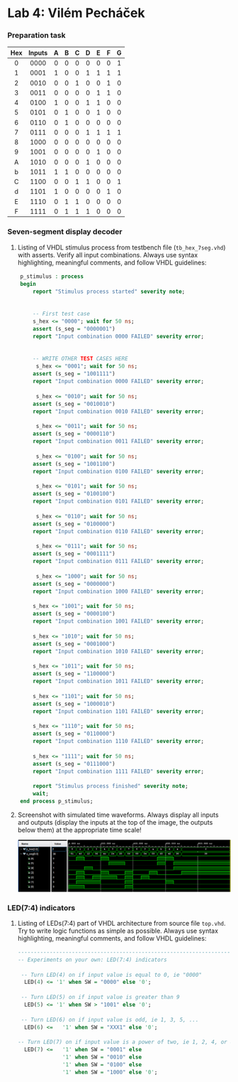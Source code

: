  # Lab 4: Vilém Pecháček
 
 ### Preparation task
 
| **Hex** | **Inputs** |**A** | **B** | **C** | **D** | **E** | **F** | **G** |
| :-: | :-: | :-: | :-: | :-: | :-: | :-: | :-: | :-: |
| 0 | 0000 | 0 | 0 | 0 | 0 | 0 | 0 | 1 |
| 1 | 0001 | 1 | 0 | 0 | 1 | 1 | 1 | 1 |
| 2 | 0010 | 0 | 0 | 1 | 0 | 0 | 1 | 0 |
| 3 | 0011 | 0 | 0 | 0 | 0 | 1 | 1 | 0 |
| 4 | 0100 | 1 | 0 | 0 | 1 | 1 | 0 | 0 |
| 5 | 0101 | 0 | 1 | 0 | 0 | 1 | 0 | 0 |
| 6 | 0110 | 0 | 1 | 0 | 0 | 0 | 0 | 0 |
| 7 | 0111 | 0 | 0 | 0 | 1 | 1 | 1 | 1 |
| 8 | 1000 | 0 | 0 | 0 | 0 | 0 | 0 | 0 |
| 9 | 1001 | 0 | 0 | 0 | 0 | 1 | 0 | 0 |
| A | 1010 | 0 | 0 | 0 | 1 | 0 | 0 | 0 |
| b | 1011 | 1 | 1 | 0 | 0 | 0 | 0 | 0 |
| C | 1100 | 0 | 0 | 1 | 1 | 0 | 0 | 1 |
| d | 1101 | 1 | 0 | 0 | 0 | 0 | 1 | 0 |
| E | 1110 | 0 | 1 | 1 | 0 | 0 | 0 | 0 |
| F | 1111 | 0 | 1 | 1 | 1 | 0 | 0 | 0 |

### Seven-segment display decoder

1. Listing of VHDL stimulus process from testbench file (`tb_hex_7seg.vhd`) with asserts. Verify all input combinations. Always use syntax highlighting, meaningful comments, and follow VHDL guidelines:

```vhdl
    p_stimulus : process
    begin
        report "Stimulus process started" severity note;

       
        -- First test case
        s_hex <= "0000"; wait for 50 ns;
        assert (s_seg = "0000001")
        report "Input combination 0000 FAILED" severity error;


        -- WRITE OTHER TEST CASES HERE
         s_hex <= "0001"; wait for 50 ns;
        assert (s_seg = "1001111")
        report "Input combination 0000 FAILED" severity error;
        
         s_hex <= "0010"; wait for 50 ns;
        assert (s_seg = "0010010")
        report "Input combination 0010 FAILED" severity error;
        
         s_hex <= "0011"; wait for 50 ns;
        assert (s_seg = "0000110")
        report "Input combination 0011 FAILED" severity error;
        
         s_hex <= "0100"; wait for 50 ns;
        assert (s_seg = "1001100")
        report "Input combination 0100 FAILED" severity error;
        
         s_hex <= "0101"; wait for 50 ns;
        assert (s_seg = "0100100")
        report "Input combination 0101 FAILED" severity error;
        
         s_hex <= "0110"; wait for 50 ns;
        assert (s_seg = "0100000")
        report "Input combination 0110 FAILED" severity error;
        
         s_hex <= "0111"; wait for 50 ns;
        assert (s_seg = "0001111")
        report "Input combination 0111 FAILED" severity error;
        
         s_hex <= "1000"; wait for 50 ns;
        assert (s_seg = "0000000")
        report "Input combination 1000 FAILED" severity error;
        
        s_hex <= "1001"; wait for 50 ns;
        assert (s_seg = "0000100")
        report "Input combination 1001 FAILED" severity error;
        
        s_hex <= "1010"; wait for 50 ns;
        assert (s_seg = "0001000")
        report "Input combination 1010 FAILED" severity error;
        
        s_hex <= "1011"; wait for 50 ns;
        assert (s_seg = "1100000")
        report "Input combination 1011 FAILED" severity error;
        
        s_hex <= "1101"; wait for 50 ns;
        assert (s_seg = "1000010")
        report "Input combination 1101 FAILED" severity error;
        
        s_hex <= "1110"; wait for 50 ns;
        assert (s_seg = "0110000")
        report "Input combination 1110 FAILED" severity error;
        
        s_hex <= "1111"; wait for 50 ns;
        assert (s_seg = "0111000")
        report "Input combination 1111 FAILED" severity error;

        report "Stimulus process finished" severity note;
        wait;
    end process p_stimulus;
```

2. Screenshot with simulated time waveforms. Always display all inputs and outputs (display the inputs at the top of the image, the outputs below them) at the appropriate time scale!

   ![your figure](prubeh.PNG)

### LED(7:4) indicators

1. Listing of LEDs(7:4) part of VHDL architecture from source file `top.vhd`. Try to write logic functions as simple as possible. Always use syntax highlighting, meaningful comments, and follow VHDL guidelines:

   ```vhdl
   --------------------------------------------------------------------
   -- Experiments on your own: LED(7:4) indicators

    -- Turn LED(4) on if input value is equal to 0, ie "0000"
     LED(4) <= '1' when SW = "0000" else '0';

    -- Turn LED(5) on if input value is greater than 9
     LED(5) <= '1' when SW > "1001" else '0';

    -- Turn LED(6) on if input value is odd, ie 1, 3, 5, ...
     LED(6) <=   '1' when SW = "XXX1" else '0';

   -- Turn LED(7) on if input value is a power of two, ie 1, 2, 4, or 8
     LED(7) <=   '1' when SW = "0001" else
                 '1' when SW = "0010" else 
                 '1' when SW = "0100" else 
                 '1' when SW = "1000" else '0';
   ```
